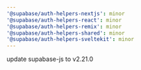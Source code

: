 ```yaml
---
'@supabase/auth-helpers-nextjs': minor
'@supabase/auth-helpers-react': minor
'@supabase/auth-helpers-remix': minor
'@supabase/auth-helpers-shared': minor
'@supabase/auth-helpers-sveltekit': minor
---
```


update supabase-js to v2.21.0
